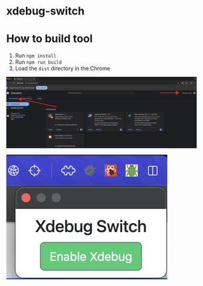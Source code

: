 # xdebug-switch
# How to build tool
1. Run `npm install`
2. Run `npm run build`
3. Load the `dist` directory in the Chrome

![alt text](Screenshot2025_04_24_102459.jpg)


![alt text](image.png)

